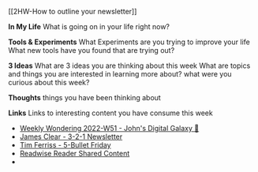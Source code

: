 [[2HW-How to outline your newsletter]]

**In My Life**
What is going on in your life right now?


**Tools & Experiments**
What Experiments are you trying to improve your life
What new tools have you found that are trying out?

**3 Ideas**
What are 3 ideas you are thinking about this week
What are topics and things you are interested in learning more about?
what were you curious about this week?

**Thoughts**
things you have been thinking about

**Links**
Links to interesting content you have consume this week




* [Weekly Wondering 2022-W51 - John's Digital Galaxy 🌌](https://notes.johnmavrick.com/My+Outputs/My+Weekly+Wonderings/Weekly+Wondering+2022-W51)
* [James Clear - 3-2-1 Newsletter](https://jamesclear.com/3-2-1)
* [Tim Ferriss - 5-Bullet Friday](https://go.tim.blog/5-bullet-friday-1/)
* [Readwise Reader Shared Content](https://readwise.io/reader/shared/01j4wv71ezkjhsk6dm0cvdaghj/)
* 
